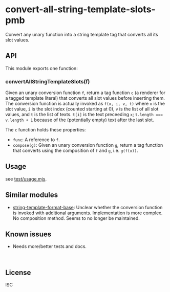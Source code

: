 ﻿
<!--#echo json="package.json" key="name" underline="=" -->
convert-all-string-template-slots-pmb
=====================================
<!--/#echo -->

<!--#echo json="package.json" key="description" -->
Convert any unary function into a string template tag that converts all its
slot values.
<!--/#echo -->


API
---

This module exports one function:

### convertAllStringTemplateSlots(f)

Given an unary conversion function `f`, return a tag function `c`
(a renderer for a tagged template literal)
that converts all slot values before inserting them.
The conversion function is actually invoked as `f(x, i, v, t)`
where `x` is the slot value, `i` is the slot index (counted starting at 0),
`v` is the list of all slot values, and `t` is the list of texts.
`t[i]` is the text preceeding `x`; `t.length === v.length + 1` because
of the (potentially empty) text after the last slot.

The `c` function holds these properties:

* `func`: A reference to `f`.
* `compose(g)`: Given an unary conversion function `g`, return a tag function
  that converts using the composition of `f` and `g`, i.e. `g(f(x))`.





Usage
-----

see [test/usage.mjs](test/usage.mjs).



<!--#toc stop="scan" -->



Similar modules
---------------

* [string-template-format-base](https://npm.im/string-template-format-base):
  Unclear whether the conversion function is invoked with additional arguments.
  Implementation is more complex.
  No composition method.
  Seems to no longer be maintained.






Known issues
------------

* Needs more/better tests and docs.




&nbsp;


License
-------
<!--#echo json="package.json" key="license" -->
ISC
<!--/#echo -->

